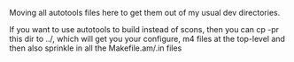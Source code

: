 Moving all autotools files here to get them out of my usual dev directories.

If you want to use autotools to build instead of scons, then you can cp -pr 
this dir to ../, which will get you your configure, m4 files at the top-level
and then also sprinkle in all the Makefile.am/.in files

